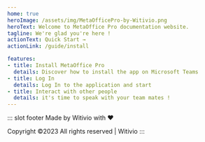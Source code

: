 ```yaml
---
home: true
heroImage: /assets/img/MetaOfficePro-by-Witivio.png
heroText: Welcome to MetaOffice Pro documentation website.
tagline: We're glad you're here !
actionText: Quick Start →
actionLink: /guide/install

features:
- title: Install MetaOffice Pro 
  details: Discover how to install the app on Microsoft Teams
- title: Log In 
  details: Log In to the application and start 
- title: Interact with other people
  details: it's time to speak with your team mates !  
---
```


::: slot footer
Made by Witivio with ❤️ 

Copyright ©2023 All rights reserved | Witivio
:::